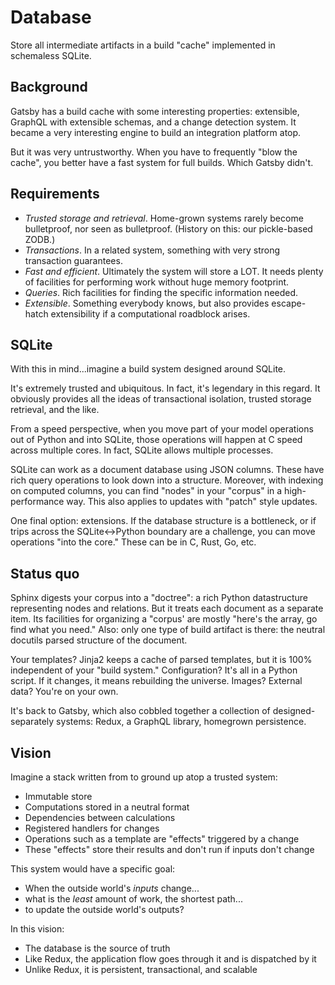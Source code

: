 # Database

Store all intermediate artifacts in a build "cache" implemented in schemaless SQLite.

## Background

Gatsby has a build cache with some interesting properties: extensible, GraphQL with extensible schemas, and a change
detection system. It became a very interesting engine to build an integration platform atop.

But it was very untrustworthy. When you have to frequently "blow the cache", you better have a fast system for full
builds. Which Gatsby didn't.

## Requirements

- *Trusted storage and retrieval*. Home-grown systems rarely become bulletproof, nor seen as bulletproof. (History on
  this: our pickle-based ZODB.)
- *Transactions*. In a related system, something with very strong transaction guarantees.
- *Fast and efficient*. Ultimately the system will store a LOT. It needs plenty of facilities for performing work
  without huge memory footprint.
- *Queries*. Rich facilities for finding the specific information needed.
- *Extensible*. Something everybody knows, but also provides escape-hatch extensibility if a computational roadblock
  arises.

## SQLite

With this in mind...imagine a build system designed around SQLite.

It's extremely trusted and ubiquitous. In fact, it's legendary in this regard. It obviously provides all the ideas of
transactional isolation, trusted storage retrieval, and the like.

From a speed perspective, when you move part of your model operations out of Python and into SQLite, those operations
will happen at C speed across multiple cores. In fact, SQLite allows multiple processes.

SQLite can work as a document database using JSON columns. These have rich query operations to look down into a
structure. Moreover, with indexing on computed columns, you can find "nodes" in your "corpus" in a high-performance way.
This also applies to updates with "patch" style updates.

One final option: extensions. If the database structure is a bottleneck, or if trips across the SQLite<->Python boundary
are a challenge, you can move operations "into the core." These can be in C, Rust, Go, etc.

## Status quo

Sphinx digests your corpus into a "doctree": a rich Python datastructure representing nodes and relations. But it treats
each document as a separate item. Its facilities for organizing a "corpus' are mostly "here's the array, go find what
you need." Also: only one type of build artifact is there: the neutral docutils parsed structure of the document.

Your templates? Jinja2 keeps a cache of parsed templates, but it is 100% independent of your "build system."
Configuration? It's all in a Python script. If it changes, it means rebuilding the universe. Images? External data?
You're on your own.

It's back to Gatsby, which also cobbled together a collection of designed-separately systems: Redux, a GraphQL library,
homegrown persistence.

## Vision

Imagine a stack written from to ground up atop a trusted system:

- Immutable store
- Computations stored in a neutral format
- Dependencies between calculations
- Registered handlers for changes
- Operations such as a template are "effects" triggered by a change
- These "effects" store their results and don't run if inputs don't change

This system would have a specific goal: 

- When the outside world's *inputs* change...
- what is the *least* amount of work, the shortest path...
- to update the outside world's outputs?

In this vision:

- The database is the source of truth
- Like Redux, the application flow goes through it and is dispatched by it
- Unlike Redux, it is persistent, transactional, and scalable